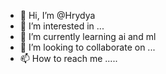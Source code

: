- 👋 Hi, I’m @Hrydya
- 👀 I’m interested in ...
- 🌱 I’m currently learning ai and ml
- 💞️ I’m looking to collaborate on ...
- 📫 How to reach me .....

<!---
Hrydya/Hrydya is a ✨ special ✨ repository because its `README.md` (this file) appears on your GitHub profile.
You can click the Preview link to take a look at your changes.
--->
